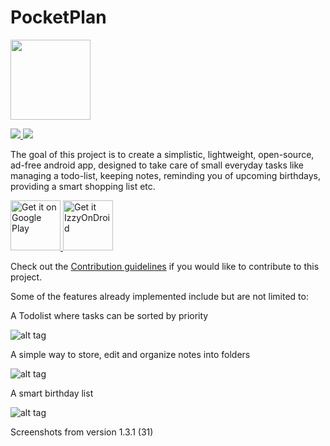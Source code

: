 # PocketPlan
<img src="https://github.com/estep248/PocketPlan/blob/master/app/src/main/ic_launcher-playstore.png?raw=true" width="128">
<p align="left">
    <a href="https://opensource.org/licenses/MIT">
        <img src="https://img.shields.io/badge/License-MIT-green.svg"/>
    </a>  
    <a href="https://apt.izzysoft.de/fdroid/index/apk/com.pocket_plan.j7_003">
        <img src="https://img.shields.io/endpoint?url=https://apt.izzysoft.de/fdroid/api/v1/shield/com.pocket_plan.j7_003"/>
    </a>  
</p>

The goal of this project is to create a simplistic, lightweight, open-source, ad-free android app, designed to take care of small everyday tasks like managing a todo-list, keeping notes, reminding you of upcoming birthdays, providing a smart shopping list etc.

<a href="https://play.google.com/store/apps/details?id=com.pocket_plan.j7_003">
    <img alt="Get it on Google Play"
        height="80"
        src="https://play.google.com/intl/en_us/badges/images/generic/en_badge_web_generic.png"/>
</a>

<a href="https://apt.izzysoft.de/fdroid/index/apk/com.pocket_plan.j7_003">
    <img alt="Get it IzzyOnDroid"
        height="80"
        src="https://gitlab.com/IzzyOnDroid/repo/-/raw/master/assets/IzzyOnDroid.png"/>
</a>

Check out the [Contribution guidelines](https://github.com/estep248/PocketPlan/blob/master/CONTRIBUTING.md) if you would like to contribute to this project.

Some of the features already implemented include but are not limited to:

A Todolist where tasks can be sorted by priority

![alt tag](https://i.ibb.co/L0Mh7Yd/todo.png)

A simple way to store, edit and organize notes into folders

![alt tag](https://i.ibb.co/fNJyprk/notes.png)

A smart birthday list

![alt tag](https://i.ibb.co/9vR2mB0/bdays.png)

Screenshots from version 1.3.1 (31)


